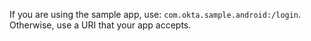   If you are using the sample app, use: `com.okta.sample.android:/login`. Otherwise, use a URI that your app accepts.